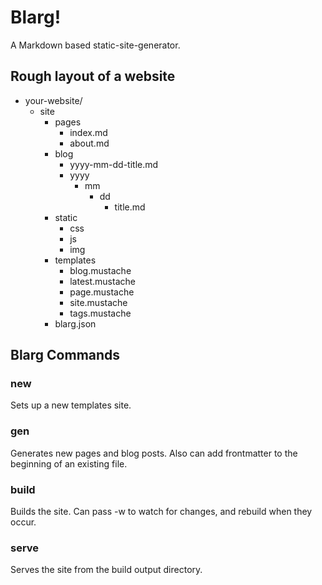 # Blarg!

A Markdown based static-site-generator.

## Rough layout of a website

- your-website/
    - site
        - pages
            - index.md
            - about.md
        - blog
            - yyyy-mm-dd-title.md
            - yyyy
                - mm
                    - dd
                        - title.md
        - static
            - css
            - js
            - img
        - templates
            - blog.mustache
            - latest.mustache
            - page.mustache
            - site.mustache
            - tags.mustache
        - blarg.json


## Blarg Commands

### new

Sets up a new templates site.

### gen

Generates new pages and blog posts. Also can add frontmatter to the beginning of an existing file.

### build

Builds the site. Can pass -w to watch for changes, and rebuild when they occur.

### serve

Serves the site from the build output directory.